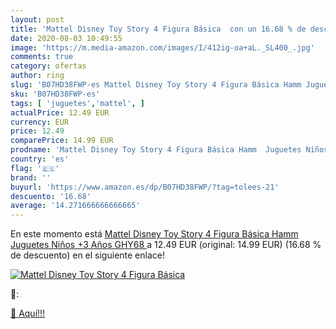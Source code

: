 ```yaml
---
layout: post
title: 'Mattel Disney Toy Story 4 Figura Básica  con un 16.68 % de descuento'
date: 2020-08-03 10:49:55
image: 'https://m.media-amazon.com/images/I/412ig-oa+aL._SL400_.jpg'
comments: true
category: ofertas
author: ring
slug: 'B07HD38FWP-es Mattel Disney Toy Story 4 Figura Básica Hamm Juguetes...'
sku: 'B07HD38FWP-es'
tags: [ 'juguetes','mattel', ]
actualPrice: 12.49 EUR
currency: EUR
price: 12.49
comparePrice: 14.99 EUR
prodname: 'Mattel Disney Toy Story 4 Figura Básica Hamm  Juguetes Niños +3 Años  GHY68 '
country: 'es'
flag: '🇪🇸'
brand: ''
buyurl: 'https://www.amazon.es/dp/B07HD38FWP/?tag=tolees-21'
descuento: '16.68'
average: '14.271666666666665'
---
```


En este momento está [Mattel Disney Toy Story 4 Figura Básica Hamm  Juguetes Niños +3 Años  GHY68 ](https://www.amazon.es/dp/B07HD38FWP/?tag=tolees-21) a 12.49 EUR (original: 14.99 EUR) (16.68 %  de descuento) en el siguiente enlace!

[![Mattel Disney Toy Story 4 Figura Básica ](https://m.media-amazon.com/images/I/412ig-oa+aL._SL400_.jpg)](https://www.amazon.es/dp/B07HD38FWP/?tag=tolees-21)

🔎:


[🛒 Aquí!!!](https://www.amazon.es/dp/B07HD38FWP/?tag=tolees-21)
